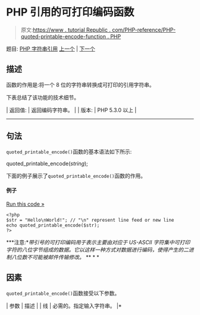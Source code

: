 # PHP 引用的可打印编码函数

> 原文:[https://www . tutorial Republic . com/PHP-reference/PHP-quoted-printable-encode-function . PHP](https://www.tutorialrepublic.com/php-reference/php-quoted-printable-encode-function.php)

题目: [PHP 字符串引用](php-string-functions.php) [上一个](php-quoted-printable-decode-function.php) | [下一个](php-quotemeta-function.php)

## 描述

函数的作用是:将一个 8 位的字符串转换成可打印的引用字符串。

下表总结了该功能的技术细节。

| 返回值: | 返回编码字符串。 |
| 版本: | PHP 5.3.0 以上 |

* * *

## 句法

`quoted_printable_encode()`函数的基本语法如下所示:

quoted_printable_encode(*string*);

下面的例子展示了`quoted_printable_encode()`函数的作用。

#### 例子

[Run this code »](../codelab.php?topic=php&file=convert-a-8-bit-string-to-a-quoted-printable-string "Run this code to view the output")

```
<?php
$str = "Hello\nWorld!"; // "\n" represent line feed or new line
echo quoted_printable_encode($str);
?>
```

 ***注意:**带引号的可打印编码用于表示主要由对应于 US-ASCII 字符集中可打印字符的八位字节组成的数据。它以这样一种方式对数据进行编码，使得产生的二进制八位数不可能被邮件传输修改。*  ** * *

## 因素

`quoted_printable_encode()`函数接受以下参数。

| 参数 | 描述 |
| 线 | 必需的。指定输入字符串。 |*